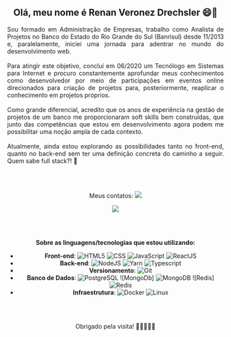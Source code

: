 <!-- Description -->
## <div align="center">Olá, meu nome é Renan Veronez Drechsler 😄👋</div>
<div align="justify">
Sou formado em Administração de Empresas, trabalho como Analista de Projetos no Banco do Estado do Rio Grande do Sul (Banrisul) desde 11/2013 e, paralelamente, iniciei uma jornada para adentrar no mundo do desenvolvimento web.
<br><br>
Para atingir este objetivo, concluí em 06/2020 um Tecnólogo em Sistemas para Internet e procuro constantemente aprofundar meus conhecimentos como desenvolvedor por meio de participações em eventos online direcionados para criação de projetos para, posteriormente, reaplicar o conhecimento em projetos próprios.
<br><br>
Como grande diferencial, acredito que os anos de experiência na gestão de projetos de um banco me proporcionaram soft skills bem construídas, que junto das competências que estou em desenvolvimento agora podem me possibilitar uma noção ampla de cada contexto.
<br><br>
Atualmente, ainda estou explorando as possibilidades tanto no front-end, quanto no back-end sem ter uma definição concreta do caminho a seguir. Quem sabe full stack?! 🤔

<br><br>

 <!-- Contacts -->
 <div align="center">
Meus contatos:   
<a href="https://www.linkedin.com/in/renan-veronez-drechsler-54a4801a3/" target="_blank"><img src="https://img.shields.io/badge/-LinkedIn-%230077B5?style=for-the-badge&logo=linkedin&logoColor=white"></a>
   
<a href="https://app.rocketseat.com.br/me/renan-veronez-drechsler-05266" target="_blank"><img src="https://img.shields.io/badge/-Rocketseat-000?style=for-the-badge&logo=rocketseat&logoColor=black"></a>


<!-- Skills -->
<br><br>

**Sobre as linguagens/tecnologias que estou utilizando:**
- **Front-end**: 
![HTML5](https://img.shields.io/badge/-HTML5-333333?style=flat&logo=HTML5) 
![CSS](https://img.shields.io/badge/-CSS-333333?style=flat&logo=CSS3&logoColor=1572B6) 
![JavaScript](https://img.shields.io/badge/-JavaScript-333333?style=flat&logo=javascript) 
![ReactJS](https://img.shields.io/badge/-React-333333?style=flat&logo=react)
- **Back-end**: 
![NodeJS](https://img.shields.io/badge/-Node.JS-333333?style=flat&logo=node.js) 
![Yarn](https://img.shields.io/badge/-Yarn-333333?style=flat&logo=yarn&logoColor=007ACC) ![Typescript](https://img.shields.io/badge/-Typescript-333333?style=flat&logo=typescript)  
- **Versionamento**: 
![Git](https://img.shields.io/badge/-Git-333333?style=flat&logo=git)
- **Banco de Dados**: 
![PostgreSQL](https://img.shields.io/badge/-PostgreSQL-333333?style=flat&logo=postgresql) 
![MongoDb] <img alt="MongoDB" src ="https://img.shields.io/badge/MongoDB-%234ea94b.svg?&style=for-the-badge&logo=mongodb&logoColor=white"/> 
![Redis] <img alt="Redis" src="https://img.shields.io/badge/redis-%23DD0031.svg?&style=for-the-badge&logo=redis&logoColor=white"/>
- **Infraestrutura**: 
![Docker](https://img.shields.io/badge/-Docker-333333?style=flat&logo=docker) 
![Linux](https://img.shields.io/badge/-Linux-333333?style=flat&logo=Linux) 

<br><br>

<div align="center"> Obrigado pela visita! 🙋🏻‍♂️🙏🏽</div>
